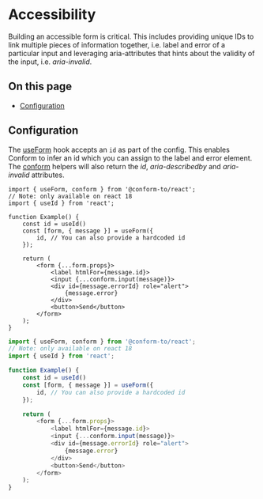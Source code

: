 # Accessibility

Building an accessible form is critical. This includes providing unique IDs to link multiple pieces of information together, i.e. label and error of a particular input and leveraging aria-attributes that hints about the validity of the input, i.e. _aria-invalid_.

<!-- aside -->

## On this page

- [Configuration](#configuration)

<!-- /aside -->

## Configuration

The [useForm](/packages/conform-react/README.md#useform) hook accepts an `id` as part of the config. This enables Conform to infer an id which you can assign to the label and error element. The [conform](/packages/conform-react/README.md#conform) helpers will also return the _id_, _aria-describedby_ and _aria-invalid_ attributes.

<!-- codegroup title="CODEGROUP" tag="imTag" label="imLabel" -->

```tsx
import { useForm, conform } from '@conform-to/react';
// Note: only available on react 18
import { useId } from 'react';

function Example() {
    const id = useId()
    const [form, { message }] = useForm({
        id, // You can also provide a hardcoded id
    });

    return (
        <form {...form.props}>
            <label htmlFor={message.id}>
            <input {...conform.input(message)}>
            <div id={message.errorId} role="alert">
                {message.error}
            </div>
            <button>Send</button>
        </form>
    );
}
```

```ts
import { useForm, conform } from '@conform-to/react';
// Note: only available on react 18
import { useId } from 'react';

function Example() {
    const id = useId()
    const [form, { message }] = useForm({
        id, // You can also provide a hardcoded id
    });

    return (
        <form {...form.props}>
            <label htmlFor={message.id}>
            <input {...conform.input(message)}>
            <div id={message.errorId} role="alert">
                {message.error}
            </div>
            <button>Send</button>
        </form>
    );
}
```

<!-- /codegroup -->
